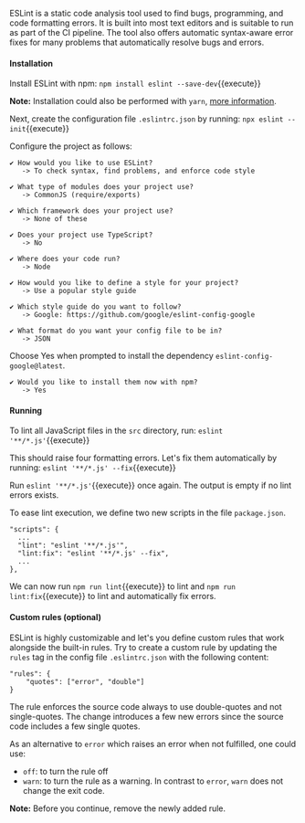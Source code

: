 ESLint is a static code analysis tool used to find bugs, programming, and code formatting errors. It is built into most text editors and is suitable to run as part of the CI pipeline. The tool also offers automatic syntax-aware error fixes for many problems that automatically resolve bugs and errors.

#### Installation

Install ESLint with npm: `npm install eslint --save-dev`{{execute}}

**Note:** Installation could also be performed with `yarn`, [more information](https://eslint.org/docs/user-guide/getting-started).

Next, create the configuration file `.eslintrc.json` by running: `npx eslint --init`{{execute}}

Configure the project as follows:

    ✔ How would you like to use ESLint?
       -> To check syntax, find problems, and enforce code style

    ✔ What type of modules does your project use?
       -> CommonJS (require/exports)

    ✔ Which framework does your project use?
       -> None of these

    ✔ Does your project use TypeScript?
       -> No

    ✔ Where does your code run?
       -> Node

    ✔ How would you like to define a style for your project?
       -> Use a popular style guide

    ✔ Which style guide do you want to follow?
       -> Google: https://github.com/google/eslint-config-google
  
    ✔ What format do you want your config file to be in?
       -> JSON


Choose Yes when prompted to install the dependency `eslint-config-google@latest`.

    ✔ Would you like to install them now with npm?
       -> Yes

#### Running

To lint all JavaScript files in the `src` directory, run: `eslint '**/*.js'`{{execute}}

This should raise four formatting errors. Let's fix them automatically by running: 
`eslint '**/*.js' --fix`{{execute}}

Run `eslint '**/*.js'`{{execute}} once again. The output is empty if no lint errors exists.

To ease lint execution, we define two new scripts in the file `package.json`.

    "scripts": {
      ...
      "lint": "eslint '**/*.js'",
      "lint:fix": "eslint '**/*.js' --fix",
      ...
    },

We can now run `npm run lint`{{execute}} to lint and `npm run lint:fix`{{execute}} to lint and automatically fix errors.

#### Custom rules (optional)

ESLint is highly customizable and let's you define custom rules that work alongside the built-in rules. Try to create a custom rule by updating the `rules` tag in the config file `.eslintrc.json` with the following content:

    "rules": {
        "quotes": ["error", "double"]
    }

The rule enforces the source code always to use double-quotes and not single-quotes. The change introduces a few new errors since the source code includes a few single quotes.

As an alternative to `error` which raises an error when not fulfilled, one could use:
- `off`: to turn the rule off
- `warn`: to turn the rule as a warning. In contrast to `error`, `warn` does not change the exit code. 

**Note:** Before you continue, remove the newly added rule.